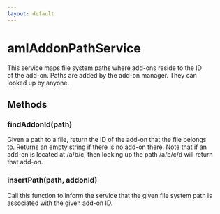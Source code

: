 ```yaml
---
layout: default
---
```


# amIAddonPathService #
  
This service maps file system paths where add-ons reside to the ID  
of the add-on. Paths are added by the add-on manager. They can  
looked up by anyone.  
  

## Methods ##

### findAddonId(path) ###
  
Given a path to a file, return the ID of the add-on that the file belongs  
to. Returns an empty string if there is no add-on there. Note that if an  
add-on is located at /a/b/c, then looking up the path /a/b/c/d will return  
that add-on.  
  

### insertPath(path, addonId) ###
  
Call this function to inform the service that the given file system path is  
associated with the given add-on ID.  
  
